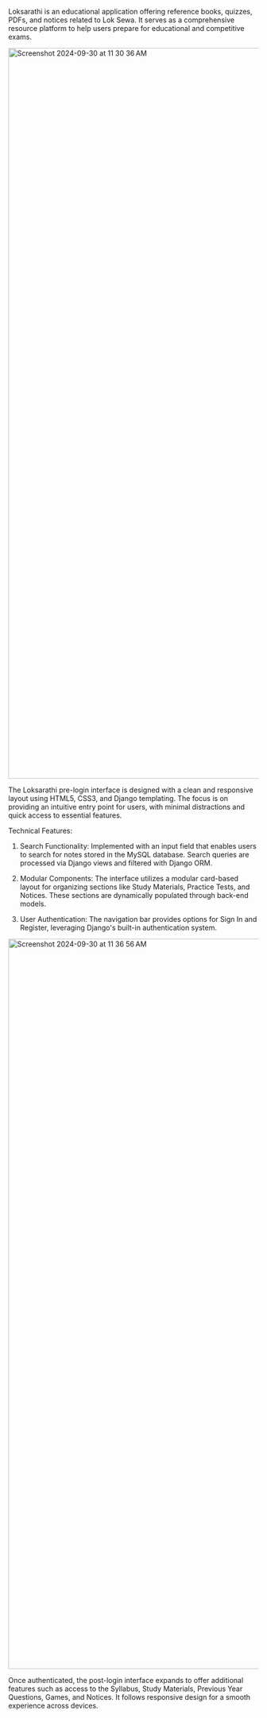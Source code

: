 Loksarathi is an educational application offering reference books, quizzes, PDFs, and notices related to Lok Sewa. It serves as a comprehensive resource platform to help users prepare for educational and competitive exams.

<img width="1470" alt="Screenshot 2024-09-30 at 11 30 36 AM" src="https://github.com/user-attachments/assets/6087ed44-af9b-4ea9-a6f8-b166b83373b6">

The Loksarathi pre-login interface is designed with a clean and responsive layout using HTML5, CSS3, and Django templating. The focus is on providing an intuitive entry point for users, with minimal distractions and quick access to essential features.

Technical Features:

1. Search Functionality: Implemented with an input field that enables users to search for notes stored in the MySQL database. Search queries are processed via Django views and filtered with Django ORM.

2. Modular Components: The interface utilizes a modular card-based layout for organizing sections like Study Materials, Practice Tests, and Notices. These sections are dynamically populated through back-end models.

3. User Authentication: The navigation bar provides options for Sign In and Register, leveraging Django's built-in authentication system.

<img width="1469" alt="Screenshot 2024-09-30 at 11 36 56 AM" src="https://github.com/user-attachments/assets/904a5a75-8fcd-4c5d-96dc-21450cceba38">

Once authenticated, the post-login interface expands to offer additional features such as access to the Syllabus, Study Materials, Previous Year Questions, Games, and Notices. It follows responsive design for a smooth experience across devices.



